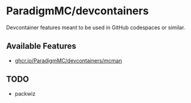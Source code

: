 # ParadigmMC/devcontainers

Devcontainer features meant to be used in GitHub codespaces or similar.

## Available Features

- [ghcr.io/ParadigmMC/devcontainers/mcman](./src/mcman/)

## TODO

- packwiz
